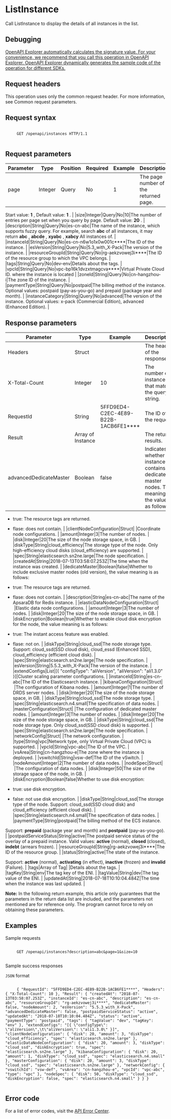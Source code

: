 # ListInstance

Call ListInstance to display the details of all instances in the list.

## Debugging

[OpenAPI Explorer automatically calculates the signature value. For your convenience, we recommend that you call this operation in OpenAPI Explorer. OpenAPI Explorer dynamically generates the sample code of the operation for different SDKs.](https://api.aliyun.com/#product=elasticsearch&api=ListInstance&type=ROA&version=2017-06-13)

## Request headers

This operation uses only the common request header. For more information, see Common request parameters.

## Request syntax

```

     GET /openapi/instances HTTP/1.1 
   
```

## Request parameters

|Parameter|Type|Position|Required|Example|Description|
|---------|----|--------|--------|-------|-----------|
|page|Integer|Query|No|1|The page number of the returned page.

Start value: **1** , Default value: **1** . |
|size|Integer|Query|No|10|The number of entries per page set when you query by page. Default value: **20** . |
|description|String|Query|No|es-cn-abc|The name of the instance, which supports fuzzy query. For example, search **abc** of all instances, it may return **abc** , **abcde** , **xyabc** , **xabcy** All instances of. |
|instanceId|String|Query|No|es-cn-n6w1o1x0w001c\*\*\*\*|The ID of the instance. |
|esVersion|String|Query|No|5.3\_with\_X-Pack|The version of the instance. |
|resourceGroupId|String|Query|No|rg-aekzvowej3i\*\*\*\*|The ID of the resource group to which the VPC belongs. |
|tags|String|Query|No|dev-env|Details about the tags. |
|vpcId|String|Query|No|vpc-bp16k1dvzxtmagcva\*\*\*\*|Virtual Private Cloud ID. where the instance is located |
|zoneId|String|Query|No|cn-hangzhou-i|The zone ID of the instance. |
|paymentType|String|Query|No|postpaid|The billing method of the instance. Optional values: postpaid \(pay-as-you-go\) and prepaid \(package year and month\). |
|instanceCategory|String|Query|No|advanced|The version of the instance. Optional values: x-pack \(Commercial Edition\), advanced \(Enhanced Edition\). |

## Response parameters

|Parameter|Type|Example|Description|
|---------|----|-------|-----------|
|Headers|Struct| |The header of the response. |
|X-Total-Count|Integer|10|The number of instances that match the query string. |
|RequestId|String|5FFD9ED4-C2EC-4E89-B22B-1ACB6FE1\*\*\*\*|The ID of the request. |
|Result|Array of Instance| |The return results. |
|advancedDedicateMaster|Boolean|false|Indicates whether the instance contains dedicated master nodes. The meaning of the value is as follows:

-   true: The resource tags are returned.
-   flase: does not contain. |
|clientNodeConfiguration|Struct| |Coordinate node configurations. |
|amount|Integer|3|The number of nodes. |
|disk|Integer|20|The size of the node storage space, in GB. |
|diskType|String|cloud\_efficiency|The storage type of the node. Only high-efficiency cloud disks \(cloud\_efficiency\) are supported. |
|spec|String|elasticsearch.sn2ne.large|The node specification. |
|createdAt|String|2018-07-13T03:58:07.253Z|The time when the instance was created. |
|dedicateMaster|Boolean|false|Whether to include exclusive master nodes \(old version\), the value meaning is as follows:

-   true: The resource tags are returned.
-   flase: does not contain. |
|description|String|es-cn-abc|The name of the ApsaraDB for Redis instance. |
|elasticDataNodeConfiguration|Struct| |Elastic data node configurations. |
|amount|Integer|3|The number of nodes. |
|disk|Integer|20|The size of the node storage space, in GB. |
|diskEncryption|Boolean|true|Whether to enable cloud disk encryption for the node, the value meaning is as follows:

-   true: The instant access feature was enabled.
-   flase: not on. |
|diskType|String|cloud\_ssd|The node storage type. Support: cloud\_ssd\(SSD cloud disk\), cloud\_essd \(Enhanced SSD\), cloud\_efficiency \(efficient cloud disk\). |
|spec|String|elasticsearch.sn2ne.large|The node specification. |
|esVersion|String|5.5.3\_with\_X-Pack|The version of the instance. |
|extendConfigs|List|\[\{ "configType": "aliVersion", "aliVersion": "ali1.3.0" \}\]|Cluster scaling parameter configurations. |
|instanceId|String|es-cn-abc|The ID of the Elasticsearch instance. |
|kibanaConfiguration|Struct| |The configuration of Kibana nodes. |
|amount|Integer|1|The number of DRDS server nodes. |
|disk|Integer|20|The size of the node storage space, in GB. |
|diskType|String|cloud\_ssd|The node storage type. |
|spec|String|elasticsearch.n4.small|The specification of data nodes. |
|masterConfiguration|Struct| |The configuration of dedicated master nodes. |
|amount|Integer|3|The number of nodes. |
|disk|Integer|20|The size of the node storage space, in GB. |
|diskType|String|cloud\_ssd|The node storage type. Only cloud\_ssd\(SSD cloud disk\) is supported. |
|spec|String|elasticsearch.sn2ne.large|The node specification. |
|networkConfig|Struct| |The network configuration. |
|type|String|vpc|Network type, only Virtual Private Cloud \(VPC\) is supported. |
|vpcId|String|vpc-abc|The ID of the VPC. |
|vsArea|String|cn-hangzhou-e|The zone where the instance is deployed. |
|vswitchId|String|vsw-def|The ID of the vSwitch. |
|nodeAmount|Integer|2|The number of data nodes. |
|nodeSpec|Struct| |The configuration of data nodes. |
|disk|Integer|50|The size of the storage space of the node, in GB. |
|diskEncryption|Boolean|false|Whether to use disk encryption:

-   true: use disk encryption.
-   false: not use disk encryption. |
|diskType|String|cloud\_ssd|The storage type of the node. Support: cloud\_ssd\(SSD cloud disk\) and cloud\_efficiency \(efficient cloud disk\). |
|spec|String|elasticsearch.n4.small|The specification of data nodes. |
|paymentType|String|postpaid|The billing method of the ECS instance.

Support: **prepaid** \(package year and month\) and **postpaid** \(pay-as-you-go\). |
|postpaidServiceStatus|String|active|The postpaid service status of the overlay of a prepaid instance. Valid values: **active** \(normal\), **closed** \(closed\), **indebt** \(arrears frozen\). |
|resourceGroupId|String|rg-aekzvowej3i\*\*\*\*|The ID of the resource group. |
|status|String|active|The state of the instance.

Support: **active** \(normal\), **activating** \(in effect\), **inactive** \(frozen\) and **invalid** \(Failure\). |
|tags|Array of Tag| |Details about the tags. |
|tagKey|String|env|The tag key of the ENI. |
|tagValue|String|dev|The tag value of the ENI. |
|updatedAt|String|2018-07-18T10:10:04.484Z|The time when the instance was last updated. |

**Note:** In the following return example, this article only guarantees that the parameters in the return data list are included, and the parameters not mentioned are for reference only. The program cannot force to rely on obtaining these parameters.

## Examples

Sample requests

```

     GET /openapi/instances?description=abc&page=1&size=10 
   
```

Sample success responses

`JSON` format

```

     { "RequestId": "5FFD9ED4-C2EC-4E89-B22B-1ACB6FE1****", "Headers": { "X-Total-Count": 10 }, "Result": { "createdAt": "2018-07-13T03:58:07.253Z", "instanceId": "es-cn-abc", "description": "es-cn-abc", "resourceGroupId": "rg-aekzvowej3i****", "dedicateMaster": false, "nodeAmount": 2, "esVersion": "5.5.3_with_X-Pack", "advancedDedicateMaster": false, "postpaidServiceStatus": "active", "updatedAt": "2018-07-18T10:10:04.484Z", "status": "active", "paymentType": "postpaid", "tags": { "tagValue": "dev", "tagKey": "env" }, "extendConfigs": "[{ \"configType\": \"aliVersion\",\t\"aliVersion\": \"ali1.3.0\" }]", "clientNodeConfiguration": { "disk": 20, "amount": 3, "diskType": "cloud_efficiency", "spec": "elasticsearch.sn2ne.large" }, "elasticDataNodeConfiguration": { "disk": 20, "amount": 3, "diskType": "cloud_ssd", "diskEncryption": true, "spec": "elasticsearch.sn2ne.large" }, "kibanaConfiguration": { "disk": 20, "amount": 1, "diskType": "cloud_ssd", "spec": "elasticsearch.n4.small" }, "masterConfiguration": { "disk": 20, "amount": 3, "diskType": "cloud_ssd", "spec": "elasticsearch.sn2ne.large" }, "networkConfig": { "vswitchId": "vsw-def", "vsArea": "cn-hangzhou-e", "vpcId": "vpc-abc", "type": "vpc" }, "nodeSpec": { "disk": 50, "diskType": "cloud_ssd", "diskEncryption": false, "spec": "elasticsearch.n4.small" } } } 
   
```

## Error code

For a list of error codes, visit the [API Error Center](https://error-center.alibabacloud.com/status/product/elasticsearch).

